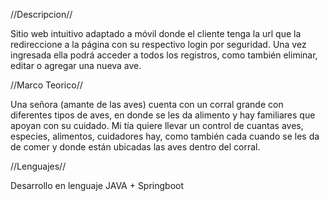 //Descripcion//

Sitio web intuitivo adaptado a móvil donde el cliente tenga la url que la redireccione a la página con su respectivo login por seguridad. Una vez ingresada ella podrá acceder a todos los registros, como también eliminar, editar o agregar una nueva ave.

//Marco Teorico//

Una señora (amante de las aves) cuenta con un corral grande con diferentes tipos de aves, en donde se les da alimento y hay familiares que apoyan con su cuidado. Mi tía quiere llevar un control de cuantas aves, especies, alimentos, cuidadores hay, como también cada cuando se les da de comer y donde están ubicadas las aves dentro del corral.

//Lenguajes//

Desarrollo en lenguaje JAVA + Springboot
